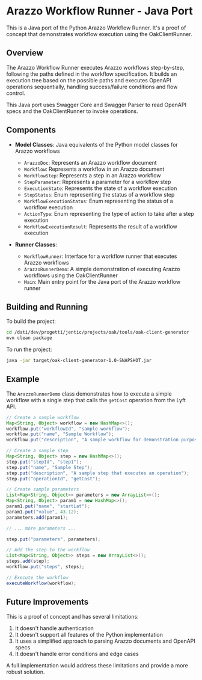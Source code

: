 # Arazzo Workflow Runner - Java Port

This is a Java port of the Python Arazzo Workflow Runner. It's a proof of concept that demonstrates workflow execution using the OakClientRunner.

## Overview

The Arazzo Workflow Runner executes Arazzo workflows step-by-step, following the paths defined in the workflow specification. It builds an execution tree based on the possible paths and executes OpenAPI operations sequentially, handling success/failure conditions and flow control.

This Java port uses Swagger Core and Swagger Parser to read OpenAPI specs and the OakClientRunner to invoke operations.

## Components

- **Model Classes**: Java equivalents of the Python model classes for Arazzo workflows
  - `ArazzoDoc`: Represents an Arazzo workflow document
  - `Workflow`: Represents a workflow in an Arazzo document
  - `WorkflowStep`: Represents a step in an Arazzo workflow
  - `StepParameter`: Represents a parameter for a workflow step
  - `ExecutionState`: Represents the state of a workflow execution
  - `StepStatus`: Enum representing the status of a workflow step
  - `WorkflowExecutionStatus`: Enum representing the status of a workflow execution
  - `ActionType`: Enum representing the type of action to take after a step execution
  - `WorkflowExecutionResult`: Represents the result of a workflow execution

- **Runner Classes**:
  - `WorkflowRunner`: Interface for a workflow runner that executes Arazzo workflows
  - `ArazzoRunnerDemo`: A simple demonstration of executing Arazzo workflows using the OakClientRunner
  - `Main`: Main entry point for the Java port of the Arazzo workflow runner

## Building and Running

To build the project:

```bash
cd /dati/dev/progetti/jentic/projects/oak/tools/oak-client-generator
mvn clean package
```

To run the project:

```bash
java -jar target/oak-client-generator-1.0-SNAPSHOT.jar
```

## Example

The `ArazzoRunnerDemo` class demonstrates how to execute a simple workflow with a single step that calls the `getCost` operation from the Lyft API.

```java
// Create a sample workflow
Map<String, Object> workflow = new HashMap<>();
workflow.put("workflowId", "sample-workflow");
workflow.put("name", "Sample Workflow");
workflow.put("description", "A sample workflow for demonstration purposes");

// Create a sample step
Map<String, Object> step = new HashMap<>();
step.put("stepId", "step1");
step.put("name", "Sample Step");
step.put("description", "A sample step that executes an operation");
step.put("operationId", "getCost");

// Create sample parameters
List<Map<String, Object>> parameters = new ArrayList<>();
Map<String, Object> param1 = new HashMap<>();
param1.put("name", "startLat");
param1.put("value", 43.12);
parameters.add(param1);

// ... more parameters ...

step.put("parameters", parameters);

// Add the step to the workflow
List<Map<String, Object>> steps = new ArrayList<>();
steps.add(step);
workflow.put("steps", steps);

// Execute the workflow
executeWorkflow(workflow);
```

## Future Improvements

This is a proof of concept and has several limitations:

1. It doesn't handle authentication
2. It doesn't support all features of the Python implementation
3. It uses a simplified approach to parsing Arazzo documents and OpenAPI specs
4. It doesn't handle error conditions and edge cases

A full implementation would address these limitations and provide a more robust solution.